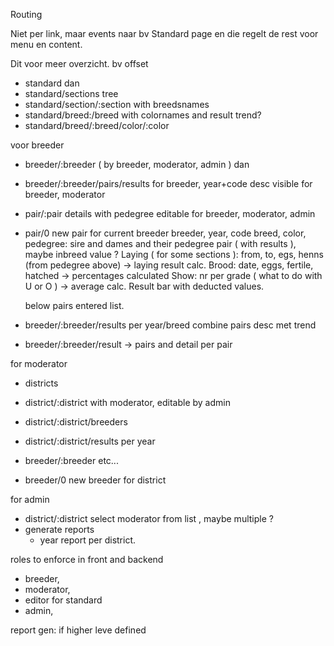 Routing

Niet per link, maar events naar bv Standard page en die regelt de rest voor menu en content.

Dit voor meer overzicht.
bv offset
* standard
dan 
* standard/sections tree
* standard/section/:section with breedsnames
* standard/breed:/breed with colornames and result trend?
* standard/breed/:breed/color/:color

voor breeder
* breeder/:breeder ( by breeder, moderator, admin )
dan
* breeder/:breeder/pairs/results for breeder, year+code desc visible for breeder, moderator
* pair/:pair details with pedegree editable for breeder, moderator, admin
* pair/0 new pair for current breeder
	breeder, year, code
	breed, color, 
	pedegree: sire and dames and their pedegree pair ( with results ), maybe inbreed value ?
	Laying ( for some sections ): from, to, egs, henns (from pedegree above) → laying result calc.
	Brood: date, eggs, fertile, hatched → percentages calculated
	Show: nr per grade ( what to do with U or O ) → average calc.
	Result bar with deducted values.
	
	below pairs entered list.

* breeder/:breeder/results per year/breed combine pairs desc met trend
* breeder/:breeder/result -> pairs and detail per pair

for moderator
* districts
* district/:district with moderator, editable by admin
* district/:district/breeders
* district/:district/results per year

* breeder/:breeder etc...
* breeder/0 new breeder for district

for admin
* district/:district select moderator from list , maybe multiple ?
* generate reports
  * year report per district.
  

roles to enforce in front and backend
* breeder, 
* moderator,
* editor for standard
* admin,



report gen: if higher leve defined